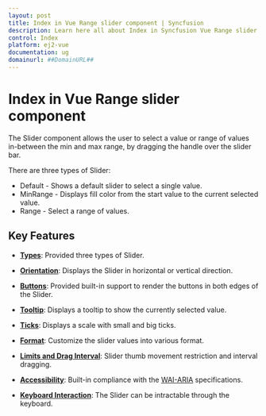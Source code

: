 ```yaml
---
layout: post
title: Index in Vue Range slider component | Syncfusion
description: Learn here all about Index in Syncfusion Vue Range slider component of Syncfusion Essential JS 2 and more.
control: Index 
platform: ej2-vue
documentation: ug
domainurl: ##DomainURL##
---
```


# Index in Vue Range slider component

The Slider component allows the user to select a value or range of values in-between the min and max range, by dragging the handle over the slider bar.

There are three types of Slider:
* Default - Shows a default slider to select a single value.
* MinRange - Displays fill color from the start value to the current selected value.
* Range - Select a range of values.

## Key Features

* **[Types](./getting-started#types)**: Provided three types of Slider.

* **[Orientation](./getting-started#customization)**: Displays the Slider in horizontal or vertical direction.

* **[Buttons](./getting-started#buttons)**: Provided built-in support to render the buttons in both edges of the Slider.

* **[Tooltip](./getting-started#tooltip)**: Displays a tooltip to show the currently selected value.

* **[Ticks](./ticks)**: Displays a scale with small and big ticks.

* **[Format](./format)**: Customize the slider values into various format.

* **[Limits and Drag Interval](./limits)**: Slider thumb movement restriction and interval dragging.

* **[Accessibility](./accessibility)**: Built-in compliance with the [WAI-ARIA](http://www.w3.org/WAI/PF/aria-practices/) specifications.

* **[Keyboard Interaction](./accessibility#keyboard-interaction)**: The Slider can be intractable through the keyboard.